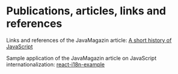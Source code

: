# Publications, articles, links and references

Links and references of the JavaMagazin article: [A short history of JavaScript](javamagazin-short-history-of-javascript/README.md)

Sample application of the JavaMagazin article on JavaScript internationalization: [react-i18n-example](https://github.com/pstrh/react-i18n-example) 

